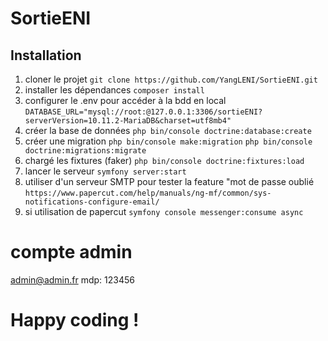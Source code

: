 # SortieENI

## Installation
1. cloner le projet
`git clone https://github.com/YangLENI/SortieENI.git`
2. installer les dépendances
`composer install`
3. configurer le .env  pour accéder à la bdd en local
`DATABASE_URL="mysql://root:@127.0.0.1:3306/sortieENI?serverVersion=10.11.2-MariaDB&charset=utf8mb4"`
4. créer la base de données
`php bin/console doctrine:database:create`
5. créer une migration
`php bin/console make:migration`
`php bin/console doctrine:migrations:migrate`
6. chargé les fixtures (faker)
`php bin/console doctrine:fixtures:load`
7. lancer le serveur
`symfony server:start`
8. utiliser d'un serveur SMTP pour tester la feature "mot de passe oublié
`https://www.papercut.com/help/manuals/ng-mf/common/sys-notifications-configure-email/`
9. si utilisation de papercut
`symfony console messenger:consume async`

# compte admin
admin@admin.fr
mdp: 123456

# Happy coding !
